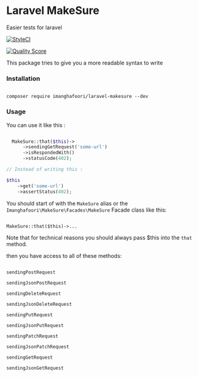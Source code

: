 # Laravel MakeSure

Easier tests for laravel

[![StyleCI](https://github.styleci.io/repos/162841027/shield?branch=master)](https://github.styleci.io/repos/162841027)

<a href="https://scrutinizer-ci.com/g/imanghafoori1/laravel-makesure"><img src="https://img.shields.io/scrutinizer/g/imanghafoori1/laravel-makesure.svg?style=round-square" alt="Quality Score"></img></a>

This package tries to give you a more readable syntax to write 

### Installation



```

composer require imanghafoori/laravel-makesure --dev

```


### Usage

You can use it like this :



```php

  MakeSure::that($this)->
      ->sendingGetRequest('some-url')
      ->isRespondedWith()
      ->statusCode(402);

// Instead of writing this :

$this
    ->get('some-url')
    ->assertStatus(402);

```

You should start of with the `MakeSure` alias or the `Imanghafoori\MakeSure\Facades\MakeSure` Facade class like this:

```

MakeSure::that($this)->...

```

Note that for technical reasons you should always pass $this into the `that` method.


then you have access to all of these methods:

```

sendingPostRequest

sendingJsonPostRequest

sendingDeleteRequest

sendingJsonDeleteRequest

sendingPutRequest

sendingJsonPutRequest

sendingPatchRequest

sendingJsonPatchRequest

sendingGetRequest

sendingJsonGetRequest

```
